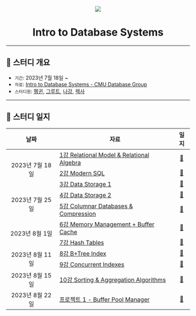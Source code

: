 <div align="center">
    <a
        height="200px"
        href="https://youtube.com/playlist?list=PLSE8ODhjZXjaKScG3l0nuOiDTTqpfnWFf"
    >
        <img src="https://i.ytimg.com/vi/uikbtpVZS2s/hqdefault.jpg?sqp=-oaymwEXCNACELwBSFryq4qpAwkIARUAAIhCGAE=&rs=AOn4CLCmNpsniFx3BvtYZIkhV1a1O-CBvw"/>
    </a>
    <h1>Intro to Database Systems</h1>
</div>

---

## 📌 스터디 개요

- `기간`: 2023년 7월 18일 ~
- `자료`: [Intro to Database Systems - CMU Database Group](https://youtube.com/playlist?list=PLSE8ODhjZXjaKScG3l0nuOiDTTqpfnWFf)
- `스터디원`: [펭귄](https://github.com/CoodingPenguin), [그루트](https://github.com/iamgroooooot), [나강](https://github.com/nagunt), [렉사](https://github.com/jonyejin)

---

## 📝 스터디 일지

<table>
  <thead>
    <tr>
      <th style="text-align:center;">날짜</th>
      <th style="text-align:center;">자료</th>
      <th style="text-align:center;">일지</th>
    </tr>
  </thead>
  <tbody>
    <tr>
        <td style="text-align:center;" rowspan="3">2023년 7월 18일</td>
        <td><a href="https://youtu.be/uikbtpVZS2s">1강 Relational Model & Relational Algebra</a></td>
        <td style="text-align:center;"><a href="https://github.com/team-mabub/mabub-study/issues/1">📝</a></td>
    </tr>
    <tr>
        <td><a href="https://youtu.be/II5qNuxfSoo">2강 Modern SQL</a></td>
        <td style="text-align:center;"><a href="https://github.com/team-mabub/mabub-study/issues/2">📝</a></td>
    </tr>
    <tr>
        <td><a href="https://youtu.be/2HtfGdsrwqA">3강 Data Storage 1</a></td>
        <td style="text-align:center;"><a href="https://github.com/team-mabub/mabub-study/issues/3">📝</a></td>
    </tr>
    <tr>
        <td style="text-align:center;" rowspan="2">2023년 7월 25일</td>
        <td><a href="https://youtu.be/q4W5r3GR0OU">4강 Data Storage 2</a></td>
        <td style="text-align:center;"><a href="https://github.com/team-mabub/mabub-study/issues/4">📝</a></td>
    </tr>
    <tr>
        <td><a href="https://youtu.be/q4W5r3GR0OU">5강 Columnar Databases & Compression</a></td>
        <td style="text-align:center;"><a href="https://github.com/team-mabub/mabub-study/issues/5">📝</a></td>
    </tr>
    <tr>
        <td style="text-align:center;" rowspan="2">2023년 8월 1일</td>
        <td><a href="https://youtu.be/Y9H2HaRKOIw">6강 Memory Management + Buffer Cache</a></td>
        <td style="text-align:center;"><a href="https://github.com/team-mabub/mabub-study/issues/6">📝</a></td>
    </tr>
    <tr>
        <td><a href="https://youtu.be/9yUlSabzVwQ">7강 Hash Tables</a></td>
        <td style="text-align:center;"><a href="https://github.com/team-mabub/mabub-study/issues/7">📝</a></td>
    </tr>
    <tr>
        <td style="text-align:center;" rowspan="2">2023년 8월 11일</td>
        <td><a href="https://youtu.be/9QPr8Ufzt5M">8강 B+Tree Index</a></td>
        <td style="text-align:center;"><a href="https://github.com/team-mabub/mabub-study/issues/8">📝</a></td>
    </tr>
    <tr>
        <td><a href="https://youtu.be/5KClozM1jjw">9강 Concurrent Indexes</a></td>
        <td style="text-align:center;"><a href="https://github.com/team-mabub/mabub-study/issues/9">📝</a></td>
    </tr>
    <tr>
        <td style="text-align:center;">2023년 8월 15일</td>
        <td><a href="https://youtu.be/CMzf9Az1vl4">10강 Sorting & Aggregation Algorithms</a></td>
        <td style="text-align:center;"><a href="https://github.com/team-mabub/mabub-study/issues/10">📝</a></td>
    </tr>
    <tr>
        <td style="text-align:center;">2023년 8월 22일</td>
        <td><a href="https://15445.courses.cs.cmu.edu/fall2022/project1/">프로젝트 1 - Buffer Pool Manager</a></td>
        <td style="text-align:center;"><a href="https://github.com/team-mabub/mabub-study/issues/12">📝</a></td>
    </tr>
  </tbody>
</table>
